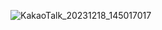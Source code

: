 ![KakaoTalk_20231218_145017017](https://github.com/snoh6839/javaflow/assets/116703016/11258725-f05f-49eb-9888-69136b16013b)
